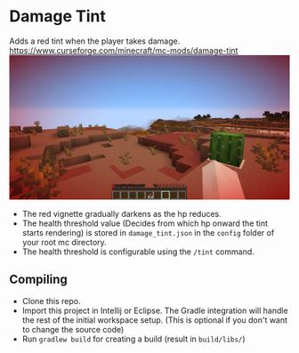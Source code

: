 # Damage Tint
Adds a red tint when the player takes damage.
https://www.curseforge.com/minecraft/mc-mods/damage-tint
![Damage Tint](/media/damage-tint.png)
- The red vignette gradually darkens as the hp reduces.
- The health threshold value (Decides from which hp onward the tint starts rendering) is stored in `damage_tint.json` in the `config` folder of your root mc directory.  
- The health threshold is configurable using the `/tint` command.

## Compiling
- Clone this repo.
- Import this project in Intellij or Eclipse. The Gradle integration will handle the rest of the initial workspace setup. (This is optional if you don't want to change the source code) 
- Run `gradlew build` for creating a build (result in `build/libs/`)  
  
